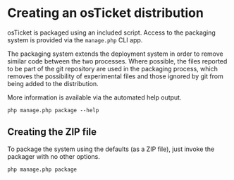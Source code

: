 Creating an osTicket distribution
=================================
osTicket is packaged using an included script. Access to the packaging
system is provided via the `manage.php` CLI app.

The packaging system extends the deployment system in order to remove
similar code between the two processes. Where possible, the files reported
to be part of the git repository are used in the packaging process, which
removes the possibility of experimental files and those ignored by git from
being added to the distribution.

More information is available via the automated help output.

    php manage.php package --help

Creating the ZIP file
---------------------
To package the system using the defaults (as a ZIP file), just invoke the
packager with no other options.

    php manage.php package
